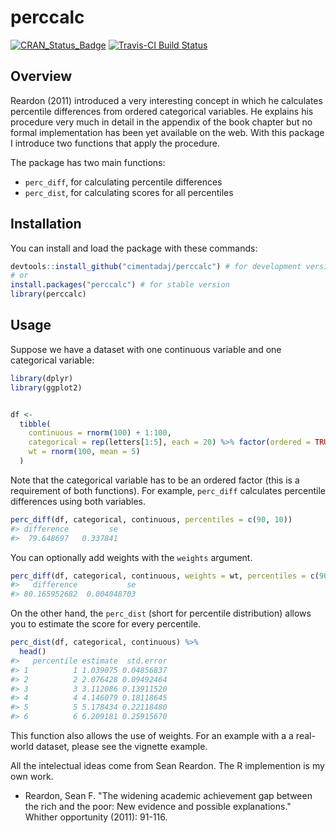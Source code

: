 
perccalc
========

[![CRAN\_Status\_Badge](http://www.r-pkg.org/badges/version/perccalc)](http://cran.r-project.org/package=perccalc) [![Travis-CI Build Status](https://travis-ci.org/cimentadaj/perccalc.svg?branch=master)](https://travis-ci.org/cimentadaj/perccalc)

Overview
--------

Reardon (2011) introduced a very interesting concept in which he calculates percentile differences from ordered categorical variables. He explains his procedure very much in detail in the appendix of the book chapter but no formal implementation has been yet available on the web. With this package I introduce two functions that apply the procedure.

The package has two main functions:

-   `perc_diff`, for calculating percentile differences
-   `perc_dist`, for calculating scores for all percentiles

Installation
------------

You can install and load the package with these commands:

``` r
devtools::install_github("cimentadaj/perccalc") # for development version
# or
install.packages("perccalc") # for stable version
library(perccalc)
```

Usage
-----

Suppose we have a dataset with one continuous variable and one categorical variable:

``` r
library(dplyr)
library(ggplot2)


df <-
  tibble(
    continuous = rnorm(100) + 1:100,
    categorical = rep(letters[1:5], each = 20) %>% factor(ordered = TRUE),
    wt = rnorm(100, mean = 5)
  )
```

Note that the categorical variable has to be an ordered factor (this is a requirement of both functions). For example, `perc_diff` calculates percentile differences using both variables.

``` r
perc_diff(df, categorical, continuous, percentiles = c(90, 10))
#> difference         se 
#>  79.648697   0.337841
```

You can optionally add weights with the `weights` argument.

``` r
perc_diff(df, categorical, continuous, weights = wt, percentiles = c(90, 10))
#>   difference           se 
#> 80.165952682  0.004048703
```

On the other hand, the `perc_dist` (short for percentile distribution) allows you to estimate the score for every percentile.

``` r
perc_dist(df, categorical, continuous) %>%
  head()
#>   percentile estimate  std.error
#> 1          1 1.039075 0.04856837
#> 2          2 2.076428 0.09492464
#> 3          3 3.112086 0.13911520
#> 4          4 4.146079 0.18118645
#> 5          5 5.178434 0.22118480
#> 6          6 6.209181 0.25915670
```

This function also allows the use of weights. For an example with a a real-world dataset, please see the vignette example.

All the intelectual ideas come from Sean Reardon. The R implemention is my own work.

-   Reardon, Sean F. "The widening academic achievement gap between the rich and the poor: New evidence and possible explanations." Whither opportunity (2011): 91-116.

